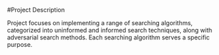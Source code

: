 #Project Description

Project focuses on implementing a range of searching algorithms, categorized into uninformed and informed 
search techniques, along with adversarial search methods. Each searching algorithm serves a specific purpose.